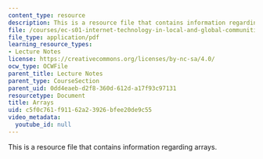 ```yaml
---
content_type: resource
description: This is a resource file that contains information regarding arrays.
file: /courses/ec-s01-internet-technology-in-local-and-global-communities-spring-2005-summer-2005/c5f0c761f91162a23926bfee20de9c55_MITEC_S01S05_l05_arrays.pdf
file_type: application/pdf
learning_resource_types:
- Lecture Notes
license: https://creativecommons.org/licenses/by-nc-sa/4.0/
ocw_type: OCWFile
parent_title: Lecture Notes
parent_type: CourseSection
parent_uid: 0dd4eaeb-d2f8-360d-612d-a17f93c97131
resourcetype: Document
title: Arrays
uid: c5f0c761-f911-62a2-3926-bfee20de9c55
video_metadata:
  youtube_id: null
---
```

This is a resource file that contains information regarding arrays.